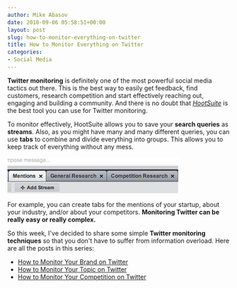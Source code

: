 ```yaml
---
author: Mike Abasov
date: 2010-09-06 05:58:51+00:00
layout: post
slug: how-to-monitor-everything-on-twitter
title: How to Monitor Everything on Twitter
categories:
- Social Media
---
```


**Twitter monitoring** is definitely one of the most powerful social media tactics out there. This is the best way to easily get feedback, find customers, research competition and start effectively reaching out, engaging and building a community. And there is no doubt that [_HootSuite_](//hootsuite.com) is the best tool you can use for Twitter monitoring.

<!-- more -->

To monitor effectively, HootSuite allows you to save your **search queries** as **streams**. Also, as you might have many and many different queries, you can use **tabs** to combine and divide everything into groups. This allows you to keep track of everything without any mess.

![Monitor Twitter with HootSuite](/wp-content/uploads/2012/06/tumblr_l8d62vyhZa1qa9j4k.png)

For example, you can create tabs for the mentions of your startup, about your industry, and/or about your competitors. **Monitoring Twitter can be really easy or really complex.**

So this week, I've decided to share some simple **Twitter monitoring techniques** so that you don't have to suffer from information overload. Here are all the posts in this series:

  * [How to Monitor Your Brand on Twitter](/2010/09/07/how-to-monitor-your-brand-on-twitter/)
  * [How to Monitor Your Topic on Twitter](/2010/09/08/how-to-monitor-your-topic-on-twitter/)
  * [How to Monitor Your Competition on Twitter](/2010/09/09/how-to-monitor-your-competition-on-twitter/)


